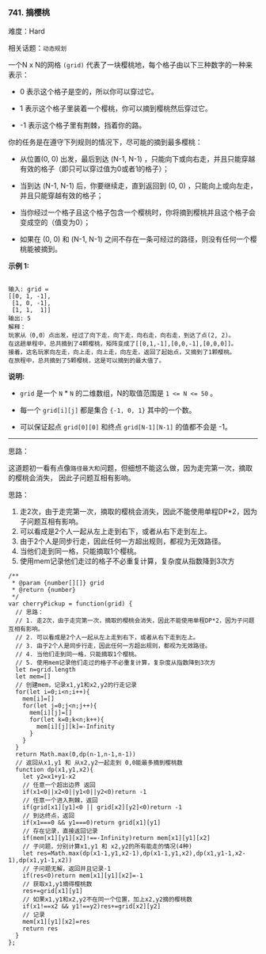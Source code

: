 ### 741. 摘樱桃

难度：Hard

相关话题：`动态规划`

一个N x N的网格 `(grid)` 代表了一块樱桃地，每个格子由以下三种数字的一种来表示：




* 0 表示这个格子是空的，所以你可以穿过它。

* 1 表示这个格子里装着一个樱桃，你可以摘到樱桃然后穿过它。

* -1 表示这个格子里有荆棘，挡着你的路。





你的任务是在遵守下列规则的情况下，尽可能的摘到最多樱桃：




* 从位置(0, 0) 出发，最后到达 (N-1, N-1) ，只能向下或向右走，并且只能穿越有效的格子（即只可以穿过值为0或者1的格子）；

* 当到达 (N-1, N-1) 后，你要继续走，直到返回到 (0, 0) ，只能向上或向左走，并且只能穿越有效的格子；

* 当你经过一个格子且这个格子包含一个樱桃时，你将摘到樱桃并且这个格子会变成空的（值变为0）；

* 如果在 (0, 0) 和 (N-1, N-1) 之间不存在一条可经过的路径，则没有任何一个樱桃能被摘到。





**示例 1:** 



```

输入: grid =
[[0, 1, -1],
 [1, 0, -1],
 [1, 1,  1]]
输出: 5
解释： 
玩家从（0,0）点出发，经过了向下走，向下走，向右走，向右走，到达了点(2, 2)。
在这趟单程中，总共摘到了4颗樱桃，矩阵变成了[[0,1,-1],[0,0,-1],[0,0,0]]。
接着，这名玩家向左走，向上走，向上走，向左走，返回了起始点，又摘到了1颗樱桃。
在旅程中，总共摘到了5颗樱桃，这是可以摘到的最大值了。
```


**说明:** 




* `grid`  是一个 `N`  *  `N`  的二维数组，N的取值范围是 `1 <= N <= 50` 。

* 每一个 `grid[i][j]`  都是集合 `{-1, 0, 1}` 其中的一个数。

* 可以保证起点 `grid[0][0]` 和终点 `grid[N-1][N-1]` 的值都不会是 -1。






-----

思路：

这道题初一看有点像`路径最大和`问题，但细想不能这么做，因为走完第一次，摘取的樱桃会消失，
因此子问题互相有影响。

 思路：
 1. 走2次，由于走完第一次，摘取的樱桃会消失，因此不能使用单程DP*2，因为子问题互相有影响。
 2. 可以看成是2个人一起从左上走到右下，或者从右下走到左上。
 3. 由于2个人是同步行走，因此任何一方超出规则，都视为无效路径。
 4. 当他们走到同一格，只能摘取1个樱桃。
 5. 使用mem记录他们走过的格子不必重复计算，复杂度从指数降到3次方

```
/**
 * @param {number[][]} grid
 * @return {number}
 */
var cherryPickup = function(grid) {
  // 思路：
  // 1. 走2次，由于走完第一次，摘取的樱桃会消失，因此不能使用单程DP*2，因为子问题互相有影响。
  // 2. 可以看成是2个人一起从左上走到右下，或者从右下走到左上。
  // 3. 由于2个人是同步行走，因此任何一方超出规则，都视为无效路径。
  // 4. 当他们走到同一格，只能摘取1个樱桃。
  // 5. 使用mem记录他们走过的格子不必重复计算，复杂度从指数降到3次方
  let n=grid.length
  let mem=[]
  // 创建mem，记录x1,y1和x2,y2的行走记录
  for(let i=0;i<n;i++){
    mem[i]=[]
    for(let j=0;j<n;j++){
      mem[i][j]=[]
      for(let k=0;k<n;k++){
        mem[i][j][k]=-Infinity
      }
    }
  }
  return Math.max(0,dp(n-1,n-1,n-1))
  // 返回从x1,y1 和 从x2,y2一起走到 0,0能最多摘到樱桃数
  function dp(x1,y1,x2){
    let y2=x1+y1-x2
    // 任意一个超出边界 返回
    if(x1<0||x2<0||y1<0||y2<0)return -1
    // 任意一个进入荆棘，返回
    if(grid[x1][y1]<0 || grid[x2][y2]<0)return -1
    // 到达终点，返回
    if(x1===0 && y1===0)return grid[x1][y1]
    // 存在记录，直接返回记录
    if(mem[x1][y1][x2]!==-Infinity)return mem[x1][y1][x2]
    // 子问题，分别计算x1,y1 和 x2,y2的所有能走的情况(4种)
    let res=Math.max(dp(x1-1,y1,x2-1),dp(x1-1,y1,x2),dp(x1,y1-1,x2-1),dp(x1,y1-1,x2))
    // 子问题无解，返回并且记录-1
    if(res<0)return mem[x1][y1][x2]=-1
    // 获取x1,y1摘得樱桃数
    res+=grid[x1][y1]
    // 如果x1,y1和x2,y2不在同一个位置，加上x2,y2摘的樱桃数
    if(x1!==x2 && y1!==y2)res+=grid[x2][y2]
    // 记录
    mem[x1][y1][x2]=res
    return res
  }
};
```

